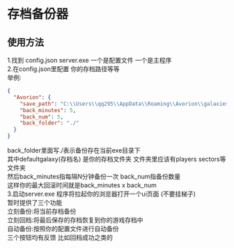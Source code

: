 # 存档备份器
## 使用方法
1.找到 config.json  server.exe 一个是配置文件 一个是主程序  
2.在config.json里配置 你的存档路径等等  
举例:  
```json
{
  "Avorion": {
    "save_path": "C:\\Users\\qq295\\AppData\\Roaming\\Avorion\\galaxies\\defaultgalaxy",
    "back_minutes": 5,
    "back_num": 5,
    "back_folder": "./"
  }
}
```
back_folder里面写./表示备份存在当前exe目录下  
其中defaultgalaxy(存档名) 是你的存档文件夹 文件夹里应该有players sectors等文件夹   
然后back_minutes指每隔N分钟备份一次 back_num指备份数量  
这样你的最大回滚时间就是back_minutes x back_num  
3.启动server.exe 程序将拉起你的浏览器打开一个ui页面 (不要挂梯子)  
暂时提供了三个功能  
立刻备份:将当前存档备份  
立刻回档:将最后保存的存档恢复到你的游戏存档中  
自动备份:按照你的配置文件进行自动备份  
三个按钮均有反馈 比如回档成功之类的
